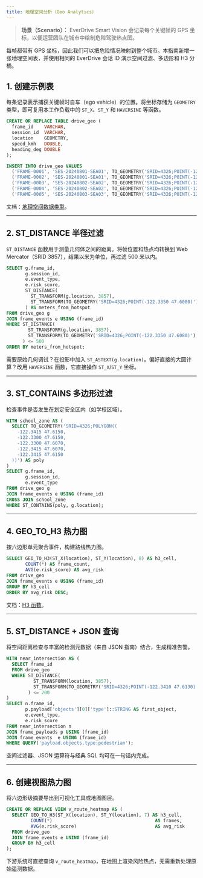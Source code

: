 ```yaml
---
title: 地理空间分析（Geo Analytics）
---
```


> **场景（Scenario）：** EverDrive Smart Vision 会记录每个关键帧的 GPS 坐标，以便运营团队在城市中绘制危险驾驶热点图。

每帧都带有 GPS 坐标，因此我们可以把危险情况映射到整个城市。本指南新增一张地理空间表，并使用相同的 EverDrive 会话 ID 演示空间过滤、多边形和 H3 分桶。

## 1. 创建示例表
每条记录表示捕获关键帧时自车（ego vehicle）的位置。将坐标存储为 `GEOMETRY` 类型，即可复用本工作负载中的 `ST_X`、`ST_Y` 和 `HAVERSINE` 等函数。

```sql
CREATE OR REPLACE TABLE drive_geo (
  frame_id    VARCHAR,
  session_id  VARCHAR,
  location    GEOMETRY,
  speed_kmh   DOUBLE,
  heading_deg DOUBLE
);

INSERT INTO drive_geo VALUES
  ('FRAME-0001', 'SES-20240801-SEA01', TO_GEOMETRY('SRID=4326;POINT(-122.3321 47.6062)'), 28.0,  90),
  ('FRAME-0002', 'SES-20240801-SEA01', TO_GEOMETRY('SRID=4326;POINT(-122.3131 47.6105)'), 35.4, 120),
  ('FRAME-0003', 'SES-20240802-SEA02', TO_GEOMETRY('SRID=4326;POINT(-122.3419 47.6205)'), 18.5,  45),
  ('FRAME-0004', 'SES-20240802-SEA02', TO_GEOMETRY('SRID=4326;POINT(-122.3490 47.6138)'), 22.3,  60),
  ('FRAME-0005', 'SES-20240803-SEA03', TO_GEOMETRY('SRID=4326;POINT(-122.3610 47.6010)'), 30.1, 210);
```

文档：[地理空间数据类型](/sql/sql-reference/data-types/geospatial)。

---

## 2. ST_DISTANCE 半径过滤
`ST_DISTANCE` 函数用于测量几何体之间的距离。将帧位置和热点均转换到 Web Mercator（SRID 3857），结果以米为单位，再过滤 500 米以内。

```sql
SELECT g.frame_id,
       g.session_id,
       e.event_type,
       e.risk_score,
       ST_DISTANCE(
         ST_TRANSFORM(g.location, 3857),
         ST_TRANSFORM(TO_GEOMETRY('SRID=4326;POINT(-122.3350 47.6080)'), 3857)
       ) AS meters_from_hotspot
FROM drive_geo g
JOIN frame_events e USING (frame_id)
WHERE ST_DISTANCE(
        ST_TRANSFORM(g.location, 3857),
        ST_TRANSFORM(TO_GEOMETRY('SRID=4326;POINT(-122.3350 47.6080)'), 3857)
      ) <= 500
ORDER BY meters_from_hotspot;
```

需要原始几何调试？在投影中加入 `ST_ASTEXT(g.location)`。偏好直接的大圆计算？改用 `HAVERSINE` 函数，它直接操作 `ST_X`/`ST_Y` 坐标。

---

## 3. ST_CONTAINS 多边形过滤
检查事件是否发生在划定安全区内（如学校区域）。

```sql
WITH school_zone AS (
  SELECT TO_GEOMETRY('SRID=4326;POLYGON((
    -122.3415 47.6150,
    -122.3300 47.6150,
    -122.3300 47.6070,
    -122.3415 47.6070,
    -122.3415 47.6150
  ))') AS poly
)
SELECT g.frame_id,
       g.session_id,
       e.event_type
FROM drive_geo g
JOIN frame_events e USING (frame_id)
CROSS JOIN school_zone
WHERE ST_CONTAINS(poly, g.location);
```

---

## 4. GEO_TO_H3 热力图
按六边形单元聚合事件，构建路线热力图。

```sql
SELECT GEO_TO_H3(ST_X(location), ST_Y(location), 8) AS h3_cell,
       COUNT(*) AS frame_count,
       AVG(e.risk_score) AS avg_risk
FROM drive_geo
JOIN frame_events e USING (frame_id)
GROUP BY h3_cell
ORDER BY avg_risk DESC;
```

文档：[H3 函数](/sql/sql-functions/geospatial-functions#h3-indexing--conversion)。

---

## 5. ST_DISTANCE + JSON 查询
将空间距离检查与丰富的检测元数据（来自 JSON 指南）结合，生成精准告警。

```sql
WITH near_intersection AS (
  SELECT frame_id
  FROM drive_geo
  WHERE ST_DISTANCE(
          ST_TRANSFORM(location, 3857),
          ST_TRANSFORM(TO_GEOMETRY('SRID=4326;POINT(-122.3410 47.6130)'), 3857)
        ) <= 200
)
SELECT n.frame_id,
       p.payload['objects'][0]['type']::STRING AS first_object,
       e.event_type,
       e.risk_score
FROM near_intersection n
JOIN frame_payloads p USING (frame_id)
JOIN frame_events  e USING (frame_id)
WHERE QUERY('payload.objects.type:pedestrian');
```

空间过滤器、JSON 运算符与经典 SQL 均可在一句话内完成。

---

## 6. 创建视图热力图
将六边形级摘要导出到可视化工具或地图图层。

```sql
CREATE OR REPLACE VIEW v_route_heatmap AS (
  SELECT GEO_TO_H3(ST_X(location), ST_Y(location), 7) AS h3_cell,
         COUNT(*)                                      AS frames,
         AVG(e.risk_score)                             AS avg_risk
  FROM drive_geo
  JOIN frame_events e USING (frame_id)
  GROUP BY h3_cell
);
```

下游系统可直接查询 `v_route_heatmap`，在地图上渲染风险热点，无需重新处理原始遥测数据。